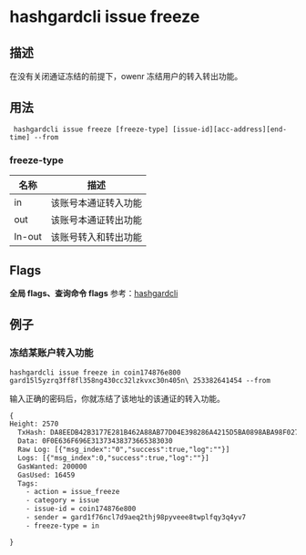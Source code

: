 # hashgardcli issue freeze

## 描述
在没有关闭通证冻结的前提下，owenr 冻结用户的转入转出功能。
## 用法
```shell
 hashgardcli issue freeze [freeze-type] [issue-id][acc-address][end-time] --from
```
### freeze-type

| 名称 | 描述                 |
| ------ | -------------------- |
| in     | 该账号本通证转入功能 |
| out    | 该账号本通证转出功能 |
| In-out | 该账号转入和转出功能 |



## Flags

 **全局 flags、查询命令 flags** 参考：[hashgardcli](../README.md)

## 例子
### 冻结某账户转入功能
```shell
hashgardcli issue freeze in coin174876e800 gard15l5yzrq3ff8fl358ng430cc32lzkvxc30n405n\ 253382641454 --from
```
输入正确的密码后，你就冻结了该地址的该通证的转入功能。
```txt
{
Height: 2570
  TxHash: DA8EEDB42B3177E281B462A88AB77D04E398286A4215D5BA0898ABA98F0270AA
  Data: 0F0E636F696E31373438373665383030
  Raw Log: [{"msg_index":"0","success":true,"log":""}]
  Logs: [{"msg_index":0,"success":true,"log":""}]
  GasWanted: 200000
  GasUsed: 16459
  Tags:
    - action = issue_freeze
    - category = issue
    - issue-id = coin174876e800
    - sender = gard1f76ncl7d9aeq2thj98pyveee8twplfqy3q4yv7
    - freeze-type = in

}
```
